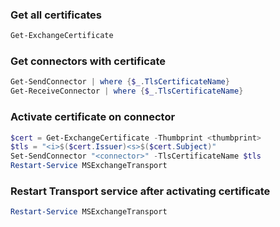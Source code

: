 ### Get all certificates

```powershell
Get-ExchangeCertificate
```

### Get connectors with certificate

```powershell
Get-SendConnector | where {$_.TlsCertificateName}
Get-ReceiveConnector | where {$_.TlsCertificateName}
```

### Activate certificate on connector

```powershell
$cert = Get-ExchangeCertificate -Thumbprint <thumbprint>
$tls = "<i>$($cert.Issuer)<s>$($cert.Subject)"
Set-SendConnector "<connector>" -TlsCertificateName $tls
Restart-Service MSExchangeTransport
```

### Restart Transport service after activating certificate

```powershell
Restart-Service MSExchangeTransport
```